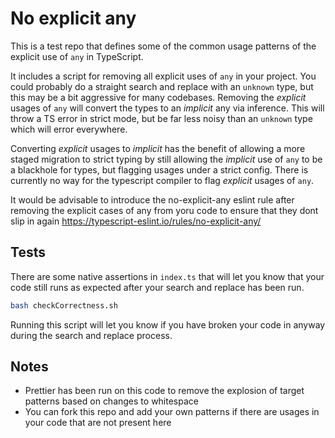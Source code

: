 # No explicit any

This is a test repo that defines some of the common usage patterns of the explicit use of `any` in TypeScript.

It includes a script for removing all explicit uses of `any` in your project. You could probably do a straight search and replace with an `unknown` type, but this may be a bit aggressive for many codebases. Removing the _explicit_ usages of `any` will convert the types to an _implicit_ any via inference. This will throw a TS error in strict mode, but be far less noisy than an `unknown` type which will error everywhere.

Converting _explicit_ usages to _implicit_ has the benefit of allowing a more staged migration to strict typing by still allowing the _implicit_ use of `any` to be a blackhole for types, but flagging usages under a strict config. There is currently no way for the typescript compiler to flag _explicit_ usages of `any`.

It would be advisable to introduce the no-explicit-any eslint rule after removing the explicit cases of any from yoru code to ensure that they dont slip in again https://typescript-eslint.io/rules/no-explicit-any/

## Tests

There are some native assertions in `index.ts` that will let you know that your code still runs as expected after your search and replace has been run.  
```bash
bash checkCorrectness.sh
```
Running this script will let you know if you have broken your code in anyway during the search and replace process.

## Notes

- Prettier has been run on this code to remove the explosion of target patterns based on changes to whitespace
- You can fork this repo and add your own patterns if there are usages in your code that are not present here

